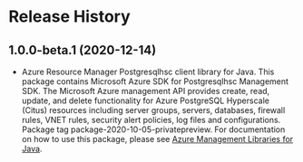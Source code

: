 # Release History

## 1.0.0-beta.1 (2020-12-14)

- Azure Resource Manager Postgresqlhsc client library for Java. This package contains Microsoft Azure SDK for Postgresqlhsc Management SDK. The Microsoft Azure management API provides create, read, update, and delete functionality for Azure PostgreSQL Hyperscale (Citus) resources including server groups, servers, databases, firewall rules, VNET rules, security alert policies, log files and configurations. Package tag package-2020-10-05-privatepreview. For documentation on how to use this package, please see [Azure Management Libraries for Java](https://aka.ms/azsdk/java/mgmt).